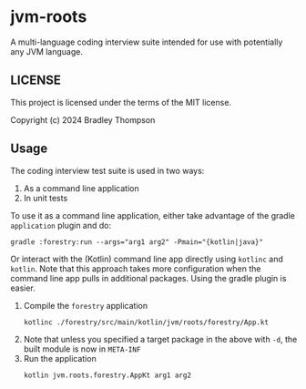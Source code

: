 # jvm-roots
A multi-language coding interview suite intended for use with potentially any JVM language.

## LICENSE
This project is licensed under the terms of the MIT license.

Copyright (c) 2024 Bradley Thompson

## Usage
The coding interview test suite is used in two ways:
1. As a command line application
2. In unit tests

To use it as a command line application, either take advantage of the gradle `application` plugin and do:
```shell
gradle :forestry:run --args="arg1 arg2" -Pmain="{kotlin|java}"
```

Or interact with the (Kotlin) command line app directly using `kotlinc` and `kotlin`.
Note that this approach takes more configuration when the command line app pulls in additional packages.
Using the gradle plugin is easier.

1. Compile the `forestry` application
    ```shell
    kotlinc ./forestry/src/main/kotlin/jvm/roots/forestry/App.kt
    ```
2. Note that unless you specified a target package in the above with `-d`, the built module is now in `META-INF`
3. Run the application
    ```shell
    kotlin jvm.roots.forestry.AppKt arg1 arg2
    ```